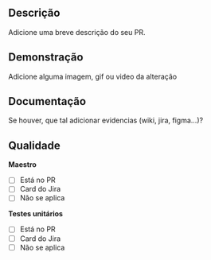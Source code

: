 ## Descrição
Adicione uma breve descrição do seu PR.

## Demonstração
Adicione alguma imagem, gif ou video da alteração

## Documentação
Se houver, que tal adicionar evidencias (wiki, jira, figma...)?

## Qualidade
**Maestro**
- [ ] Está no PR
- [ ] Card do Jira
- [ ] Não se aplica

**Testes unitários**
- [ ] Está no PR
- [ ] Card do Jira
- [ ] Não se aplica

